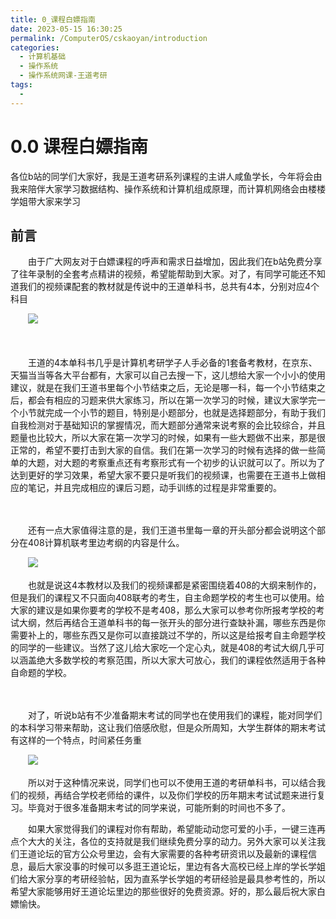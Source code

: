 ```yaml
---
title: 0_课程白嫖指南
date: 2023-05-15 16:30:25
permalink: /ComputerOS/cskaoyan/introduction
categories:
  - 计算机基础
  - 操作系统
  - 操作系统网课-王道考研
tags:
  - 
---
```

# 0.0 课程白嫖指南

各位b站的同学们大家好，我是王道考研系列课程的主讲人咸鱼学长，今年将会由我来陪伴大家学习数据结构、操作系统和计算机组成原理，而计算机网络会由楼楼学姐带大家来学习
<!-- more -->

## 前言

　　由于广大网友对于白嫖课程的呼声和需求日益增加，因此我们在b站免费分享了往年录制的全套考点精讲的视频，希望能帮助到大家。对了，有同学可能还不知道我们的视频课配套的教材就是传说中的王道单科书，总共有4本，分别对应4个科目

　　![](https://image.peterjxl.com/blog/image-20221004094324-rveluu9.png)

　　‍

　　王道的4本单科书几乎是计算机考研学子人手必备的1套备考教材，在京东、天猫当当等各大平台都有，大家可以自己去搜一下，这儿想给大家一个小小的使用建议，就是在我们王道书里每个小节结束之后，无论是哪一科，每一个小节结束之后，都会有相应的习题来供大家练习，所以在第一次学习的时候，建议大家学完一个小节就完成一个小节的题目，特别是小题部分，也就是选择题部分，有助于我们自我检测对于基础知识的掌握情况，而大题部分通常来说考察的会比较综合，并且题量也比较大，所以大家在第一次学习的时候，如果有一些大题做不出来，那是很正常的，希望不要打击到大家的自信。我们在第一次学习的时候有选择的做一些简单的大题，对大题的考察重点还有考察形式有一个初步的认识就可以了。所以为了达到更好的学习效果，希望大家不要只是听我们的视频课，也需要在王道书上做相应的笔记，并且完成相应的课后习题，动手训练的过程是非常重要的。

　　‍

　　还有一点大家值得注意的是，我们王道书里每一章的开头部分都会说明这个部分在408计算机联考里边考纲的内容是什么。

　　![](https://image.peterjxl.com/blog/image-20221004094442-uwc5ndr.png)

　　也就是说这4本教材以及我们的视频课都是紧密围绕着408的大纲来制作的，但是我们的课程又不只面向408联考的考生，自主命题学校的考生也可以使用。给大家的建议是如果你要考的学校不是考408，那么大家可以参考你所报考学校的考试大纲，然后再结合王道单科书的每一张开头的部分进行查缺补漏，哪些东西是你需要补上的，哪些东西又是你可以直接跳过不学的，所以这是给报考自主命题学校的同学的一些建议。当然了这儿给大家吃一个定心丸，就是408的考试大纲几乎可以涵盖绝大多数学校的考察范围，所以大家大可放心，我们的课程依然适用于各种自命题的学校。

　　‍

　　对了，听说b站有不少准备期末考试的同学也在使用我们的课程，能对同学们的本科学习带来帮助，这让我们倍感欣慰，但是众所周知，大学生群体的期末考试有这样的一个特点，时间紧任务重

　　![](https://image.peterjxl.com/blog/image-20221004094745-kveckof.png)

　　所以对于这种情况来说，同学们也可以不使用王道的考研单科书，可以结合我们的视频，再结合学校老师给的课件，以及你们学校的历年期末考试试题来进行复习。毕竟对于很多准备期末考试的同学来说，可能所剩的时间也不多了。

　　如果大家觉得我们的课程对你有帮助，希望能动动您可爱的小手，一键三连再点个大大的关注，各位的支持就是我们继续免费分享的动力。另外大家可以关注我们王道论坛的官方公众号里边，会有大家需要的各种考研资讯以及最新的课程信息，最后大家没事的时候可以多逛王道论坛，里边有各大高校已经上岸的学长学姐们给大家分享的考研经验帖，因为直系学长学姐的考研经验是最具参考性的，所以希望大家能够用好王道论坛里边的那些很好的免费资源。好的，那么最后祝大家白嫖愉快。
